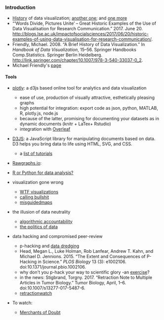 ### Introduction
* [History](http://infowetrust.com/history/) of data visualization; [another one](http://data-art.net/resources/history_of_vis.php); and [one more](http://www.datavis.ca/gallery/historical.php)
* “‘Words Divide, Pictures Unite’ – Great Historic Examples of the Use of Data Visualisation for Research Communication.” 2017. June 20. http://blogs.lse.ac.uk/impactofsocialsciences/2017/06/20/historic-examples-of-using-data-visualisation-for-research-communication/.
* Friendly, Michael. 2008. “A Brief History of Data Visualization.” In *Handbook of Data Visualization*, 15–56. Springer Handbooks Comp.Statistics. Springer Berlin Heidelberg. http://link.springer.com/chapter/10.1007/978-3-540-33037-0_2.
* Michael Friendly's [page](http://www.datavis.ca/index.php) 

#### Tools
* [plotly](https://plot.ly/): a d3js based online tool for analytics and data visualization
  * ease of use, production of visually attractive, esthetically pleasing graphs
  * high potential for integration: export code as json, python, MATLAB, R, plotly.js, node.js
  * because of the latter, promising for documenting your datasets as in dynamic documents (knitr + LaTex+ Rstudio)
  * integration with [Overleaf](https://www.overleaf.com/blog/201-reproducible-and-collaborative-data-science-overleaf-links-with-plotly)
* [D3JS](https://d3js.org/): a JavaScript library for manipulating documents based on data. D3 helps you bring data to life using HTML, SVG, and CSS.
  * a [list of tutorials](https://github.com/d3/d3/wiki/Tutorials)
* [Rawgraphs.io](http://rawgraphs.io/): 

* [R or Python for data analysis?](https://www.datacamp.com/community/tutorials/r-or-python-for-data-analysis#gs.==1Rk0g)

* visualization gone wrong
  * [WTF visualizations](http://viz.wtf/)
  * [calling bullshit](http://callingbullshit.org/)
  * [misguidedmaps](https://misguidedmaps.com/)
  
* the illusion of data neutrality
  * [algorithmic accountability](https://techcrunch.com/2017/04/30/algorithmic-accountability/)
  * [the politics of data](http://blogs.lse.ac.uk/impactofsocialsciences/the-politics-of-data-series/)

* data hacking and compromised peer-review
  * p-hacking and [data dredging](https://en.wikipedia.org/wiki/Data_dredging)
  * Head, Megan L., Luke Holman, Rob Lanfear, Andrew T. Kahn, and Michael D. Jennions. 2015. “The Extent and Consequences of P-Hacking in Science.” *PLOS Biology* 13 (3): e1002106. doi:10.1371/journal.pbio.1002106.
  * why don't you p-hack your way to scientific glory -an [exercise](https://projects.fivethirtyeight.com/p-hacking/)?
  * in the news: Stigbrand, Torgny. 2017. “Retraction Note to Multiple Articles in Tumor Biology.” Tumor Biology, April, 1–6. doi:10.1007/s13277-017-5487-6.
  * [retractionwatch](http://retractionwatch.com/)
  
* To watch:
  * [Merchants of Doubt](http://www.merchantsofdoubt.org/)
